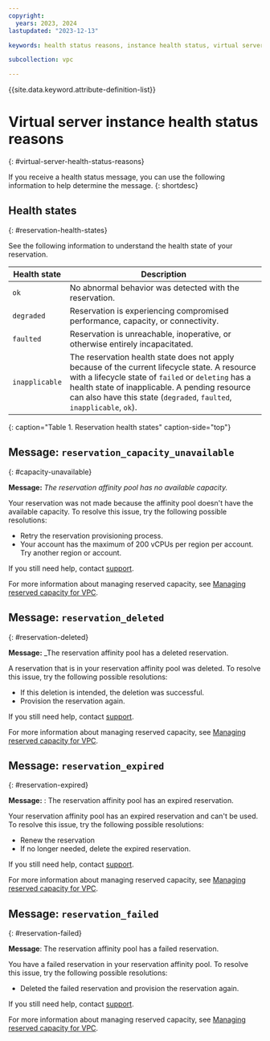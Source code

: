 ```yaml
---
copyright:
  years: 2023, 2024
lastupdated: "2023-12-13"

keywords: health status reasons, instance health status, virtual server health status,

subcollection: vpc

---
```


{{site.data.keyword.attribute-definition-list}}

# Virtual server instance health status reasons
{: #virtual-server-health-status-reasons}

If you receive a health status message, you can use the following information to help determine the message.
{: shortdesc}

## Health states
{: #reservation-health-states}

See the following information to understand the health state of your reservation.

| Health state | Description |
| ------------ | ----------- |
| `ok` | No abnormal behavior was detected with the reservation. |
| `degraded` | Reservation is experiencing compromised performance, capacity, or connectivity. |
| `faulted` | Reservation is unreachable, inoperative, or otherwise entirely incapacitated. |
| `inapplicable` | The reservation health state does not apply because of the current lifecycle state. A resource with a lifecycle state of `failed` or `deleting` has a health state of inapplicable. A pending resource can also have this state (`degraded`, `faulted`, `inapplicable`, `ok`). |
{: caption="Table 1. Reservation health states" caption-side="top"}

## Message: `reservation_capacity_unavailable`
{: #capacity-unavailable}

**Message:** _The reservation affinity pool has no available capacity._

Your reservation was not made because the affinity pool doesn't have the available capacity. To resolve this issue, try the following possible resolutions:

* Retry the reservation provisioning process.
* Your account has the maximum of 200 vCPUs per region per account. Try another region or account.

If you still need help, contact [support](/docs/vpc?topic=vpc-getting-help-and-support-for-vpc).

For more information about managing reserved capacity, see [Managing reserved capacity for VPC](/docs/vpc?topic=vpc-managing-reserved-capacity-vpc).

## Message: `reservation_deleted`
{: #reservation-deleted}

**Message:** _The reservation affinity pool has a deleted reservation.

A reservation that is in your reservation affinity pool was deleted. To resolve this issue, try the following possible resolutions:

* If this deletion is intended, the deletion was successful.
* Provision the reservation again.

If you still need help, contact [support](/docs/vpc?topic=vpc-getting-help-and-support-for-vpc).

For more information about managing reserved capacity, see [Managing reserved capacity for VPC](/docs/vpc?topic=vpc-managing-reserved-capacity-vpc).

## Message: `reservation_expired`
{: #reservation-expired}

**Message:** : The reservation affinity pool has an expired reservation.

Your reservation affinity pool has an expired reservation and can't be used. To resolve this issue, try the following possible resolutions:

* Renew the reservation
* If no longer needed, delete the expired reservation.

If you still need help, contact [support](/docs/vpc?topic=vpc-getting-help-and-support-for-vpc).

For more information about managing reserved capacity, see [Managing reserved capacity for VPC](/docs/vpc?topic=vpc-managing-reserved-capacity-vpc).

## Message: `reservation_failed`
{: #reservation-failed}

**Message**: The reservation affinity pool has a failed reservation.

You have a failed reservation in your reservation affinity pool. To resolve this issue, try the following possible resolutions:

* Deleted the failed reservation and provision the reservation again.

If you still need help, contact [support](/docs/vpc?topic=vpc-getting-help-and-support-for-vpc).

For more information about managing reserved capacity, see [Managing reserved capacity for VPC](/docs/vpc?topic=vpc-managing-reserved-capacity-vpc).
